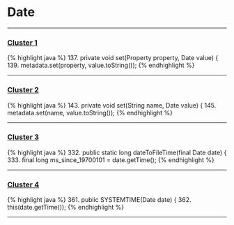 # Date

***

### [Cluster 1](./1)
{% highlight java %}
137. private void set(Property property, Date value) {
139.         metadata.set(property, value.toString());
{% endhighlight %}

***

### [Cluster 2](./2)
{% highlight java %}
143. private void set(String name, Date value) {
145.         metadata.set(name, value.toString());
{% endhighlight %}

***

### [Cluster 3](./3)
{% highlight java %}
332. public static long dateToFileTime(final Date date) {
333.   final long ms_since_19700101 = date.getTime();
{% endhighlight %}

***

### [Cluster 4](./4)
{% highlight java %}
361. public SYSTEMTIME(Date date) {
362.     this(date.getTime());
{% endhighlight %}

***

